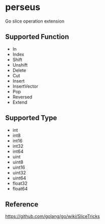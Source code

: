 # perseus

Go slice operation extension

## Supported Function  

 * In
 * Index
 * Shift
 * Unshift
 * Delete
 * Cut
 * Insert
 * InsertVector
 * Pop
 * Reversed
 * Extend
 
## Supported Type  

 * int
 * int8
 * int16
 * int32
 * int64
 * uint
 * uint8
 * uint16
 * uint32
 * uint64
 * float32
 * float64
 
 ## Reference  
 https://github.com/golang/go/wiki/SliceTricks
